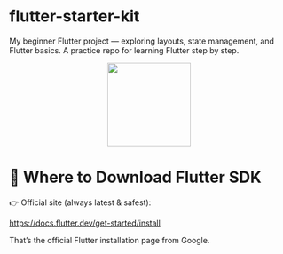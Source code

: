 # flutter-starter-kit
My beginner Flutter project — exploring layouts, state management, and Flutter basics. A practice repo for learning Flutter step by step.

<p align="center">
  <img src="https://docs.flutter.dev/assets/images/branding/flutter/logo/default.svg" width="150">
</p>


# 🔽 Where to Download Flutter SDK

👉 Official site (always latest & safest):

https://docs.flutter.dev/get-started/install

That’s the official Flutter installation page from Google.
